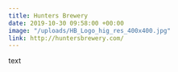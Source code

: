 ```yaml
---
title: Hunters Brewery
date: 2019-10-30 09:58:00 +00:00
image: "/uploads/HB_Logo_hig_res_400x400.jpg"
link: http://huntersbrewery.com/
---
```


text
